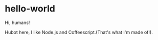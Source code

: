 # hello-world

Hi, humans!

Hubot here, I like Node.js and Coffeescript.(That's what I'm made of!).
